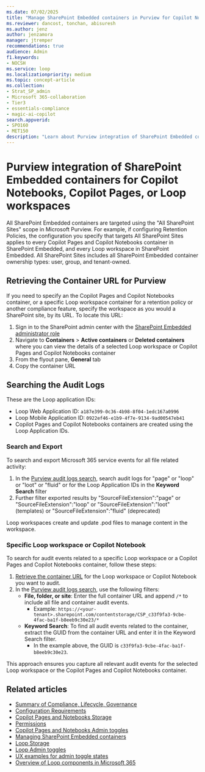 ```yaml
---
ms.date: 07/02/2025
title: "Manage SharePoint Embedded containers in Purview for Copilot Notebooks, Copilot Pages, or Loop workspaces"
ms.reviewer: dancost, tonchan, abisuresh
ms.author: jenz
author: jenzamora
manager: jtremper
recommendations: true
audience: Admin
f1.keywords:
- NOCSH
ms.service: loop
ms.localizationpriority: medium
ms.topic: concept-article
ms.collection:
- Strat_SP_admin
- Microsoft 365-collaboration
- Tier3
- essentials-compliance
- magic-ai-copilot
search.appverid:
- SPO160
- MET150
description: "Learn about Purview integration of SharePoint Embedded containers for Copilot Notebooks, Copilot Pages, or Loop workspaces."
---
```


# Purview integration of SharePoint Embedded containers for Copilot Notebooks, Copilot Pages, or Loop workspaces

All SharePoint Embedded containers are targeted using the "All SharePoint Sites" scope in Microsoft Purview. For example, if configuring Retention Policies, the configuration you specify that targets All SharePoint Sites applies to every Copilot Pages and Copilot Notebooks container in SharePoint Embedded, and every Loop workspace in SharePoint Embedded. All SharePoint Sites includes all SharePoint Embedded container ownership types: user, group, and tenant-owned.

## Retrieving the Container URL for Purview

If you need to specify an the Copilot Pages and Copilot Notebooks container, or a specific Loop workspace container for a retention policy or another compliance feature, specify the workspace as you would a SharePoint site, by its URL. To locate this URL:

1. Sign in to the SharePoint admin center with the [SharePoint Embedded administrator role](/sharepoint/dev/embedded/concepts/admin-exp/adminrole)
1. Navigate to **Containers** > **Active containers** or **Deleted containers** where you can view the details of a selected Loop workspace or Copilot Pages and Copilot Notebooks container
1. From the flyout pane, **General** tab
1. Copy the container URL

## Searching the Audit Logs

These are the Loop application IDs:

- Loop Web Application ID: `a187e399-0c36-4b98-8f04-1edc167a0996`
- Loop Mobile Application ID: `0922ef46-e1b9-4f7e-9134-9ad00547eb41`
- Copilot Pages and Copilot Notebooks containers are created using the Loop Application IDs.

### Search and Export

To search and export Microsoft 365 service events for all file related activity:

1. In the [Purview audit logs search](https://purview.microsoft.com/auditlogsearch), search audit logs for "page" or "loop" or "loot" or "fluid" or for the Loop Application IDs in the **Keyword Search** filter
1. Further filter exported results by "SourceFileExtension":"page" or "SourceFileExtension":"loop" or "SourceFileExtension":"loot" (templates) or "SourceFileExtension":"fluid" (deprecated)

Loop workspaces create and update .pod files to manage content in the workspace.

### Specific Loop workspace or Copilot Notebook

To search for audit events related to a specific Loop workspace or a Copilot Pages and Copilot Notebooks container, follow these steps:

1. [Retrieve the container URL](#retrieving-the-container-url-for-purview) for the Loop workspace or Copilot Notebook you want to audit.
2. In the [Purview audit logs search](https://purview.microsoft.com/auditlogsearch), use the following filters:
    - **File, folder, or site**: Enter the full container URL and append `/*` to include all file and container audit events.  
      - Example: `https://<your-tenant>.sharepoint.com/contentstorage/CSP_c33f9fa3-9cbe-4fac-ba1f-b8eeb9c30e23/*`
    - **Keyword Search**: To find all audit events related to the container, extract the GUID from the container URL and enter it in the Keyword Search filter.  
      - In the example above, the GUID is `c33f9fa3-9cbe-4fac-ba1f-b8eeb9c30e23`.

This approach ensures you capture all relevant audit events for the selected Loop workspace or the Copilot Pages and Copilot Notebooks container.

<!--
potential future examples
- find all accessed or downloaded documents
- find all edited items within a specific timeframe
- find all keyword-based search queries
-->

<!--
## eDiscovery export
-->

## Related articles

- [Summary of Compliance, Lifecycle, Governance](cpcn-compliance-summary.md)
- [Configuration Requirements](cpcn-loop-requirements.md)
- [Copilot Pages and Notebooks Storage](cpcn-storage.md)
- [Permissions](cpcn-loop-permission.md)
- [Copilot Pages and Notebooks Admin toggles](cpcn-admin-configuration.md)
- [Managing SharePoint Embedded containers](cpcn-loop-spe-management.md)
- [Loop Storage](cpcn-storage.md)
- [Loop Admin toggles](loop-admin-configuration.md)
- [UX examples for admin toggle states](loop-ux-examples.md)
- [Overview of Loop components in Microsoft 365](loop-components-teams.md)
